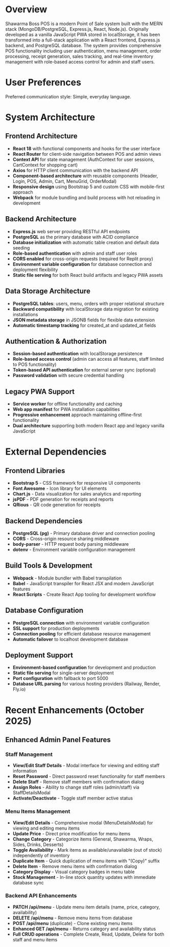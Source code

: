 # Overview

Shawarma Boss POS is a modern Point of Sale system built with the MERN stack (MongoDB/PostgreSQL, Express.js, React, Node.js). Originally developed as a vanilla JavaScript PWA stored in localStorage, it has been transformed into a full-stack application with a React frontend, Express.js backend, and PostgreSQL database. The system provides comprehensive POS functionality including user authentication, menu management, order processing, receipt generation, sales tracking, and real-time inventory management with role-based access control for admin and staff users.

# User Preferences

Preferred communication style: Simple, everyday language.

# System Architecture

## Frontend Architecture
- **React 18** with functional components and hooks for the user interface
- **React Router** for client-side navigation between POS and admin views
- **Context API** for state management (AuthContext for user sessions, CartContext for shopping cart)
- **Axios** for HTTP client communication with the backend API
- **Component-based architecture** with reusable components (Header, Login, POS, Admin, Cart, MenuGrid, OrderModal)
- **Responsive design** using Bootstrap 5 and custom CSS with mobile-first approach
- **Webpack** for module bundling and build process with hot reloading in development

## Backend Architecture
- **Express.js** web server providing RESTful API endpoints
- **PostgreSQL** as the primary database with ACID compliance
- **Database initialization** with automatic table creation and default data seeding
- **Role-based authentication** with admin and staff user roles
- **CORS enabled** for cross-origin requests (required for Replit proxy)
- **Environment variable configuration** for database connection and deployment flexibility
- **Static file serving** for both React build artifacts and legacy PWA assets

## Data Storage Architecture
- **PostgreSQL tables**: users, menu, orders with proper relational structure
- **Backward compatibility** with localStorage data migration for existing installations
- **JSON metadata storage** in JSONB fields for flexible data extension
- **Automatic timestamp tracking** for created_at and updated_at fields

## Authentication & Authorization
- **Session-based authentication** with localStorage persistence
- **Role-based access control** (admin can access all features, staff limited to POS functionality)
- **Token-based API authentication** for external server sync (optional)
- **Password validation** with secure credential handling

## Legacy PWA Support
- **Service worker** for offline functionality and caching
- **Web app manifest** for PWA installation capabilities
- **Progressive enhancement** approach maintaining offline-first functionality
- **Dual architecture** supporting both modern React app and legacy vanilla JavaScript

# External Dependencies

## Frontend Libraries
- **Bootstrap 5** - CSS framework for responsive UI components
- **Font Awesome** - Icon library for UI elements
- **Chart.js** - Data visualization for sales analytics and reporting
- **jsPDF** - PDF generation for receipts and reports
- **QRious** - QR code generation for receipts

## Backend Dependencies
- **PostgreSQL (pg)** - Primary database driver and connection pooling
- **CORS** - Cross-origin resource sharing middleware
- **body-parser** - HTTP request body parsing middleware
- **dotenv** - Environment variable configuration management

## Build Tools & Development
- **Webpack** - Module bundler with Babel transpilation
- **Babel** - JavaScript transpiler for React JSX and modern JavaScript features
- **React Scripts** - Create React App tooling for development workflow

## Database Configuration
- **PostgreSQL connection** with environment variable configuration
- **SSL support** for production deployments
- **Connection pooling** for efficient database resource management
- **Automatic failover** to localhost development database

## Deployment Support
- **Environment-based configuration** for development and production
- **Static file serving** for single-server deployment
- **Port configuration** with fallback to port 5000
- **Database URL parsing** for various hosting providers (Railway, Render, Fly.io)

# Recent Enhancements (October 2025)

## Enhanced Admin Panel Features

### Staff Management
- **View/Edit Staff Details** - Modal interface for viewing and editing staff information
- **Reset Password** - Direct password reset functionality for staff members
- **Delete Staff** - Remove staff members with confirmation dialog
- **Assign Roles** - Ability to change staff roles (admin/staff) via StaffDetailsModal
- **Activate/Deactivate** - Toggle staff member active status

### Menu Items Management
- **View/Edit Details** - Comprehensive modal (MenuDetailsModal) for viewing and editing menu items
- **Update Price** - Direct price modification for menu items
- **Change Category** - Categorize items (General, Shawarma, Wraps, Sides, Drinks, Desserts)
- **Toggle Availability** - Mark items as available/unavailable (out of stock) independently of inventory
- **Duplicate Item** - Quick duplication of menu items with "(Copy)" suffix
- **Delete Item** - Remove menu items with confirmation dialog
- **Category Display** - Visual category badges in menu table
- **Stock Management** - In-line stock quantity updates with immediate database sync

### Backend API Enhancements
- **PATCH /api/menu** - Update menu item details (name, price, category, availability)
- **DELETE /api/menu** - Remove menu items from database
- **POST /api/menu** (duplicate) - Clone existing menu items
- **Enhanced GET /api/menu** - Returns category and availability status
- **Full CRUD operations** - Complete Create, Read, Update, Delete for both staff and menu items